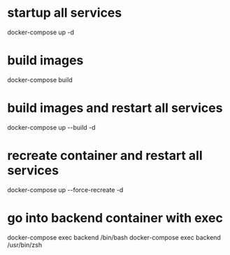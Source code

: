 # startup all services
docker-compose up -d

# build images
docker-compose build

# build images and restart all services
docker-compose up --build -d

# recreate container and restart all services
docker-compose up --force-recreate -d

# go into backend container with exec
docker-compose exec backend /bin/bash
docker-compose exec backend /usr/bin/zsh